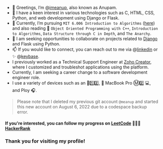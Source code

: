- 👋 Greetings, I’m @[imeanup](https://github.com/imeanup), also known as Anupam.
- 👀 I have a keen interest in various technologies such as C, HTML, CSS, Python, and web development using Django or Flask.
- 🌱 Currently, I’m pursuing `MIT 6.006 Introduction to Algorithms` ([here](https://ocw.mit.edu/courses/6-006-introduction-to-algorithms-spring-2020/pages/syllabus/)) and also reading 📖 `Object Oriented Programming with C++`, `Introduction to Algorithms`, `Data Structure through C in Depth`, and `The Anarchy`.
- 💞️ I am seeking opportunities to collaborate on projects related to [Django](https://www.djangoproject.com/) and Flask using Python. 
- 📫 If you would like to connect, you can reach out to me via @[linkedin](https://www.linkedin.com/in/anupam-6a2529247/) or :sparkles: @[keybase](https://keybase.io/imeanup). 
- I previously worked as a Technical Support Engineer at [Zoho Creator](https://github.com/imeanup/zoho-creator), where I customized and troubleshot applications using the platform. 
- Currently, I am seeking a career change to a software development engineer role. 
- I use a variety of devices such as an :iphone:1️⃣2️⃣,  MacBook Pro Ⓜ️2️⃣ 💻, and Ploy :headphones:.


> Please note that I deleted my previous git account `@meanup` and started this new account on August 6, 2022 due to a codespace backup error.

#### If you're interested, you can follow my progress on [LeetCode](https://leetcode.com/meanup/) 🧑🏾‍💻 [HackerRank](https://www.hackerrank.com/meanup)

### Thank you for visiting my profile!
<!---
imeanup/imeanup is a ✨ special ✨ repository because its `README.md` (this file) appears on your GitHub profile.
You can click the Preview link to take a look at your changes.
--->
